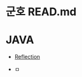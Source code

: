 # 군호 READ.md

# **JAVA**
- [Reflection](https://github.com/outlastudy/2022-weekly-study/blob/%EA%B5%B0%ED%98%B8/%EA%B5%B0%ED%98%B8/java/Reflection.md)

- ㅁ